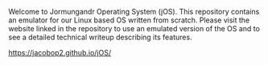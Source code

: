 Welcome to Jormungandr Operating System (jOS). This repository contains an emulator for our Linux based OS written from scratch. Please visit the website linked in the repository to use an emulated version of the OS and to see a detailed technical writeup describing its features.

https://jacobop2.github.io/jOS/
